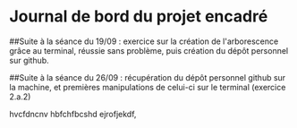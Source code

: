 # Journal de bord du projet encadré

##Suite à la séance du 19/09 : exercice sur la création de l'arborescence grâce au terminal, réussie sans problème, puis création du dépôt personnel sur github.

##Suite à la séance du 26/09 : récupération du dépôt personnel github sur la machine, et premières manipulations de celui-ci sur le terminal (exercice 2.a.2)






hvcfdncnv
hbfchfbcshd
ejrofjekdf,
